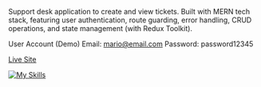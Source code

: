 Support desk application to create and view tickets. Built with MERN tech stack, featuring user authentication, route guarding, error handling, CRUD operations, and state management (with Redux Toolkit).

User Account (Demo)
Email: mario@email.com
Password: password12345

[Live Site](https://support-desk-vc9z.onrender.com/)

[![My Skills](https://skillicons.dev/icons?i=react,nodejs,express,mongodb,redux)](https://skillicons.dev)
